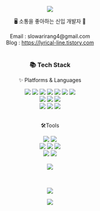 <p align="center">
<img src="https://capsule-render.vercel.app/api?&type=waving&color=timeAuto&height=180&section=header&text=Jeongseon's%20Hub&fontSize=50&animation=fadeIn&fontAlignY=45" />
</p>
<div align='center'> 🖥 소통을 좋아하는 신입 개발자 🥰 </div>
<br>
<div align='center'> Email : slowarirang4@gmail.com</div>
<div align='center'> Blog : <a href="https://lyrical-line.tistory.com">https://lyrical-line.tistory.com</a></div>
<br>
<div align = "center">
	<h3>📚 Tech Stack</h3>
	<p>✨ Platforms & Languages</p>
</div>
<div align = "center">
	<img src="https://img.shields.io/badge/Java-007396?style=flat&logo=Conda-Forge&logoColor=white" />
	<img src="https://img.shields.io/badge/Kotlin-7F52FF?style=flat&logo=Kotlin&logoColor=white"/>
	<img src="https://img.shields.io/badge/HTML5-E34F26?style=flat&logo=HTML5&logoColor=white" />
	<img src="https://img.shields.io/badge/CSS3-1572B6?style=flat&logo=CSS3&logoColor=white" />
	<img src="https://img.shields.io/badge/JavaScript-F7DF1E?style=flat&logo=JavaScript&logoColor=white" />
	<img src="https://img.shields.io/badge/jQuery-0769AD?style=flat&logo=jQuery&logoColor=white" />
  <img src="https://img.shields.io/badge/React-61DAFB?style=flat&logo=React&logoColor=white" />
	<br>
	<img src="https://img.shields.io/badge/Spring-6DB33F?style=flat&logo=Spring&logoColor=white" />
	<img src="https://img.shields.io/badge/Spring Boot-6DB33F?style=flat&logo=Spring Boot&logoColor=white" />
	<img src="https://img.shields.io/badge/Mybatis-000000?style=flat&logo=Fluentd&logoColor=white" />
	<br>
	<img src="https://img.shields.io/badge/Oracle%20SQL-F80000?style=flat&logo=Oracle&logoColor=white" />
	<img src="https://img.shields.io/badge/MySQL-4479A1?style=flat&logo=MySQL&logoColor=white" />
	<img src="https://img.shields.io/badge/MariaDB-003545?style=flat&logo=MariaDB&logoColor=white" />
</div>
<br>
<div align = "center">
	<p>🛠Tools</p>
</div>
<div align = "center">
	<img src="https://img.shields.io/badge/Eclipse%20IDE-2C2255?style=flat&logo=EclipseIDE&logoColor=white" />
	<img src="https://img.shields.io/badge/Visual%20Studio%20Code-007ACC?style=flat&logo=VisualStudioCode&logoColor=white" />
	<br>
	<img src="https://img.shields.io/badge/Tomcat-F8DC75?style=flat&logo=ApacheTomcat&logoColor=white" />
	<img src="https://img.shields.io/badge/Node.js-339933?style=flat&logo=Node.js&logoColor=white" />
	<img src="https://img.shields.io/badge/GitHub-181717?style=flat&logo=GitHub&logoColor=white" />
		<br>
	<img src="https://img.shields.io/badge/Android%20Studio-3DDC84?style=flat&logo=AndroidStudio&logoColor=white" />
  	<img src="https://img.shields.io/badge/IntelliJ IDEA-000000?style=flat&logo=IntelliJ IDEA&logoColor=white"/>
</div>
<br>
<div align = "center">
	<img src="https://github-readme-stats.vercel.app/api/top-langs/?username=jeongseons"/>
</div>

<br>
<br>
<p align="center">
<img src="https://hits.seeyoufarm.com/api/count/incr/badge.svg?url=https%3A%2F%2Fgithub.com%2Fyukina1418%2Fhit-counter&count_bg=%2321A03A&title_bg=%23555555&icon=&icon_color=%23E7E7E7&title=hits&edge_flat=false" />
</p>
<p align="center">
<img src="https://capsule-render.vercel.app/api?type=waving&color=auto&height=100&section=footer" />
</p>
